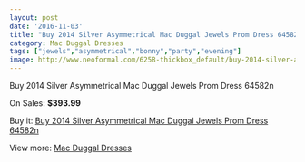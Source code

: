 ```yaml
---
layout: post
date: '2016-11-03'
title: "Buy 2014 Silver Asymmetrical Mac Duggal Jewels Prom Dress 64582n"
category: Mac Duggal Dresses
tags: ["jewels","asymmetrical","bonny","party","evening"]
image: http://www.neoformal.com/6258-thickbox_default/buy-2014-silver-asymmetrical-mac-duggal-jewels-prom-dress-64582n.jpg
---
```

Buy 2014 Silver Asymmetrical Mac Duggal Jewels Prom Dress 64582n

On Sales: **$393.99**
<a href="https://www.neoformal.com/en/mac-duggal-dresses/2280-buy-2014-silver-asymmetrical-mac-duggal-jewels-prom-dress-64582n.html"><amp-img layout="responsive" width="600" height="600" src="//www.neoformal.com/6258-thickbox_default/buy-2014-silver-asymmetrical-mac-duggal-jewels-prom-dress-64582n.jpg" alt="Buy 2014 Silver Asymmetrical Mac Duggal Jewels Prom Dress 64582n 0" /></a>
<a href="https://www.neoformal.com/en/mac-duggal-dresses/2280-buy-2014-silver-asymmetrical-mac-duggal-jewels-prom-dress-64582n.html"><amp-img layout="responsive" width="600" height="600" src="//www.neoformal.com/6259-thickbox_default/buy-2014-silver-asymmetrical-mac-duggal-jewels-prom-dress-64582n.jpg" alt="Buy 2014 Silver Asymmetrical Mac Duggal Jewels Prom Dress 64582n 1" /></a>
<a href="https://www.neoformal.com/en/mac-duggal-dresses/2280-buy-2014-silver-asymmetrical-mac-duggal-jewels-prom-dress-64582n.html"><amp-img layout="responsive" width="600" height="600" src="//www.neoformal.com/6260-thickbox_default/buy-2014-silver-asymmetrical-mac-duggal-jewels-prom-dress-64582n.jpg" alt="Buy 2014 Silver Asymmetrical Mac Duggal Jewels Prom Dress 64582n 2" /></a>

Buy it: [Buy 2014 Silver Asymmetrical Mac Duggal Jewels Prom Dress 64582n](https://www.neoformal.com/en/mac-duggal-dresses/2280-buy-2014-silver-asymmetrical-mac-duggal-jewels-prom-dress-64582n.html "Buy 2014 Silver Asymmetrical Mac Duggal Jewels Prom Dress 64582n")

View more: [Mac Duggal Dresses](https://www.neoformal.com/en/18-mac-duggal-dresses "Mac Duggal Dresses")